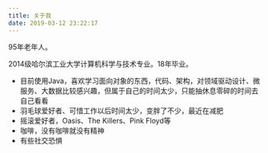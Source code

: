 ```yaml
---
title: 关于我
date: 2019-03-12 23:22:17
---
```

95年老年人。

2014级哈尔滨工业大学计算机科学与技术专业。18年毕业。

* 目前使用Java，喜欢学习面向对象的东西，代码、架构，对领域驱动设计、微服务、大数据比较感兴趣，但属于自己的时间太少，只能抽休息零碎的时间去自己看看
* 羽毛球爱好者、可惜工作以后时间太少，变胖了不少，最近在减肥
* 摇滚爱好者，Oasis、The Killers、Pink Floyd等
* 咖啡，没有咖啡就没有精神
* 有些社交恐惧

